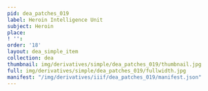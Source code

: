 ```yaml
---
pid: dea_patches_019
label: Heroin Intelligence Unit
subject: Heroin
place: 
! '': 
order: '18'
layout: dea_simple_item
collection: dea
thumbnail: img/derivatives/simple/dea_patches_019/thumbnail.jpg
full: img/derivatives/simple/dea_patches_019/fullwidth.jpg
manifest: "/img/derivatives/iiif/dea_patches_019/manifest.json"
---
```

